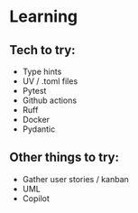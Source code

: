 # Learning
## Tech to try:
- Type hints
- UV / .toml files
- Pytest
- Github actions
- Ruff
- Docker
- Pydantic

## Other things to try:
- Gather user stories / kanban
- UML
- Copilot 
